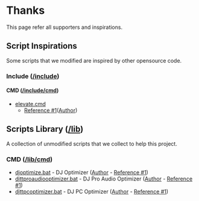 # Thanks

This page refer all supporters and inspirations.

## Script Inspirations

Some scripts that we modified are inspired by other opensource code.

### Include ([/include](https://github.com/EnthDev/edevshelltool/tree/master/include))

#### CMD ([/include/cmd](https://github.com/EnthDev/edevshelltool/tree/master/include/cmd))
* [elevate.cmd](https://github.com/EnthDev/edevshelltool/blob/master/include/cmd/elevate.cmd)
  * [Reference #1](http://stackoverflow.com/a/12264592)([Author](http://stackoverflow.com/users/1016343/matt))

## Scripts Library ([/lib](https://github.com/EnthDev/edevshelltool/tree/master/lib))

A collection of unmodified scripts that we collect to help this project.

### CMD ([/lib/cmd](https://github.com/EnthDev/edevshelltool/tree/master/lib/cmd))
* [djoptimize.bat](https://github.com/EnthDev/edevshelltool/blob/master/lib/cmd/djoptimize.bat) - DJ Optimizer ([Author](https://github.com/seankmchenry) - [Reference #1](https://github.com/seankmchenry/dj-optimize/blob/master/dj-optimize.bat))
* [djttproaudiooptimizer.bat](https://github.com/EnthDev/edevshelltool/blob/master/lib/cmd/djttproaudiooptimizer.bat) - DJ Pro Audio Optimizer ([Author](https://github.com/seankmchenry) - [Reference #1](https://github.com/seankmchenry/dj-optimize/blob/master/dj-optimize-win7.bat))
* [djttpcoptimizer.bat](https://github.com/EnthDev/edevshelltool/blob/master/lib/cmd/djttpcoptimizer.bat) - DJ PC Optimizer ([Author](http://forum.djtechtools.com/member.php?u=28939) - [Reference #1](http://forum.djtechtools.com/showthread.php?t=31864&page=2&p=318516&viewfull=1#post318516))